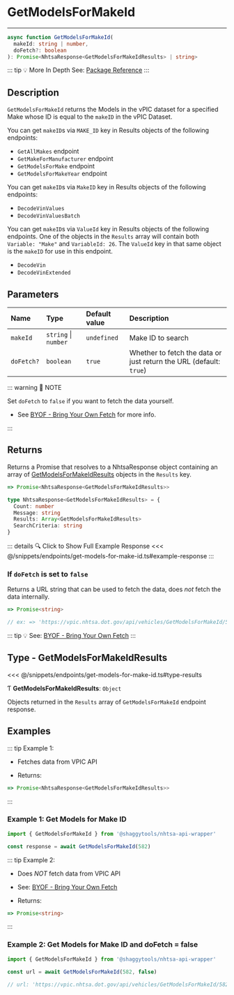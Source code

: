# GetModelsForMakeId

---

```typescript
async function GetModelsForMakeId(
  makeId: string | number,
  doFetch?: boolean
): Promise<NhtsaResponse<GetModelsForMakeIdResults> | string>
```

::: tip :bulb: More In Depth
See: [Package Reference](../../typedoc/modules/api_endpoints_GetModelsForMakeId)
:::

## Description

`GetModelsForMakeId` returns the Models in the vPIC dataset for a specified Make whose ID is
equal to the `makeID` in the vPIC Dataset.

You can get `makeID`s via `MAKE_ID` key in Results objects of the following endpoints:

- `GetAllMakes` endpoint
- `GetMakeForManufacturer` endpoint
- `GetModelsForMake` endpoint
- `GetModelsForMakeYear` endpoint

You can get `makeID`s via `MakeID` key in Results objects of the following endpoints:

- `DecodeVinValues`
- `DecodeVinValuesBatch`

You can get `makeID`s via `ValueId` key in Results objects of the following endpoints.
One of the objects in the `Results` array will contain both `Variable: "Make"` and
`VariableId: 26`. The `ValueId` key in that same object is the `makeID` for use in this
endpoint.

- `DecodeVin`
- `DecodeVinExtended`

## Parameters

| Name       | Type                 | Default value | Description                                                        |
| :--------- | :------------------- | :------------ | :----------------------------------------------------------------- |
| `makeId`   | `string` \| `number` | `undefined`   | Make ID to search                                                  |
| `doFetch?` | `boolean`            | `true`        | Whether to fetch the data or just return the URL (default: `true`) |

::: warning 📝 NOTE

Set `doFetch` to `false` if you want to fetch the data yourself.

- See [BYOF - Bring Your Own Fetch](../../guide/bring-your-own-fetch.md#option-1-set-dofetch-to-false)
  for more info.

:::

## Returns

Returns a Promise that resolves to a NhtsaResponse object containing an array of
[GetModelsForMakeIdResults](#type-getmodelsformakeidresults) objects in the
`Results` key.

```typescript
=> Promise<NhtsaResponse<GetModelsForMakeIdResults>>
```

```typescript
type NhtsaResponse<GetModelsForMakeIdResults> = {
  Count: number
  Message: string
  Results: Array<GetModelsForMakeIdResults>
  SearchCriteria: string
}
```

::: details :mag: Click to Show Full Example Response
<<< @/snippets/endpoints/get-models-for-make-id.ts#example-response
:::

### If `doFetch` is set to `false`

Returns a URL string that can be used to fetch the data, does _not_ fetch the data internally.

```typescript
=> Promise<string>

// ex: => 'https://vpic.nhtsa.dot.gov/api/vehicles/GetModelsForMakeId/582?format=json'
```

::: tip :bulb: See: [BYOF - Bring Your Own Fetch](../../guide/bring-your-own-fetch.md#option-1-set-dofetch-to-false)
:::

## Type - GetModelsForMakeIdResults

<<< @/snippets/endpoints/get-models-for-make-id.ts#type-results

Ƭ **GetModelsForMakeIdResults**: `Object`

Objects returned in the `Results` array of `GetModelsForMakeId` endpoint response.

## Examples

::: tip Example 1:

- Fetches data from VPIC API

- Returns:

```typescript
=> Promise<NhtsaResponse<GetModelsForMakeIdResults>>
```

:::

### Example 1: Get Models for Make ID

```ts
import { GetModelsForMakeId } from '@shaggytools/nhtsa-api-wrapper'

const response = await GetModelsForMakeId(582)
```

::: tip Example 2:

- Does _NOT_ fetch data from VPIC API

- See: [BYOF - Bring Your Own Fetch](../../guide/bring-your-own-fetch.md#option-1-set-dofetch-to-false)

- Returns:

```typescript
=> Promise<string>
```

:::

### Example 2: Get Models for Make ID and doFetch = false

```ts
import { GetModelsForMakeId } from '@shaggytools/nhtsa-api-wrapper'

const url = await GetModelsForMakeId(582, false)

// url: 'https://vpic.nhtsa.dot.gov/api/vehicles/GetModelsForMakeId/582?format=json'
```
